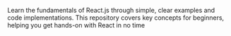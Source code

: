 Learn the fundamentals of React.js through simple, clear examples and code implementations. This repository covers key concepts for beginners, helping you get hands-on with React in no time
